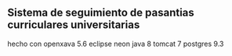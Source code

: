 Sistema de seguimiento de pasantias curriculares universitarias
----------------------------------------------------------------
hecho con openxava 5.6
eclipse neon
java 8
tomcat 7 
postgres 9.3
